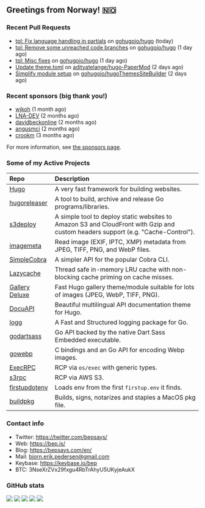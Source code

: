 ## Greetings from Norway! 🇳🇴

### Recent Pull Requests

- [tpl: Fix language handling in partials](https://github.com/gohugoio/hugo/pull/13614) on [gohugoio/hugo](https://github.com/gohugoio/hugo) (today)
- [tpl: Remove some unreached code branches](https://github.com/gohugoio/hugo/pull/13610) on [gohugoio/hugo](https://github.com/gohugoio/hugo) (1 day ago)
- [tpl: Misc fixes](https://github.com/gohugoio/hugo/pull/13608) on [gohugoio/hugo](https://github.com/gohugoio/hugo) (1 day ago)
- [Update theme.toml](https://github.com/adityatelange/hugo-PaperMod/pull/1724) on [adityatelange/hugo-PaperMod](https://github.com/adityatelange/hugo-PaperMod) (2 days ago)
- [Simplify module setup](https://github.com/gohugoio/hugoThemesSiteBuilder/pull/555) on [gohugoio/hugoThemesSiteBuilder](https://github.com/gohugoio/hugoThemesSiteBuilder) (2 days ago)

### Recent sponsors (big thank you!)

- [wjkoh](https://github.com/wjkoh) (1 month ago)
- [LNA-DEV](https://github.com/LNA-DEV) (2 months ago)
- [davidbeckonline](https://github.com/davidbeckonline) (2 months ago)
- [angusmci](https://github.com/angusmci) (2 months ago)
- [crookm](https://github.com/crookm) (3 months ago)

For more information, see [the sponsors page](https://github.com/sponsors/bep/).

### Some of my Active Projects

| Repo  | Description |
| :---------------------------------------- | :------------------------------------------- |
| [Hugo](https://github.com/gohugoio/hugo)|A very fast framework for building websites. |
| [hugoreleaser](https://github.com/gohugoio/hugoreleaser)| A tool to build, archive and release Go programs/libraries.  |
| [s3deploy](https://github.com/bep/s3deploy)| A simple tool to deploy static websites to Amazon S3 and CloudFront with Gzip and custom headers support (e.g. "Cache-Control").|
| [imagemeta](https://github.com/bep/imagemeta)| Read image (EXIF, IPTC, XMP) metadata from JPEG, TIFF, PNG, and WebP files.|
| [SimpleCobra](https://github.com/bep/simplecobra)|A simpler API for the popular Cobra CLI.|
| [Lazycache](https://github.com/bep/lazycache)| Thread safe in-memory LRU cache with non-blocking cache priming on cache misses.  |
| [Gallery Deluxe](https://github.com/bep/gallerydeluxe)|Fast Hugo gallery theme/module suitable for lots of images (JPEG, WebP, TIFF, PNG).|
| [DocuAPI](https://github.com/bep/docuapi)| Beautiful multilingual API documentation theme for Hugo.  |
| [logg](https://github.com/bep/logg)| A Fast and Structured logging package for Go.  |
| [godartsass](https://github.com/bep/godartsass)| Go API backed by the native Dart Sass Embedded executable. |
| [gowebp](https://github.com/bep/gowebp)|C bindings and an Go API for encoding Webp images. |
| [ExecRPC](https://github.com/bep/execrpc)|RCP via `os/exec` with generic types.  |
| [s3rpc](https://github.com/bep/s3rpc)|RCP via AWS S3.|
| [firstupdotenv](https://github.com/bep/firstupdotenv)|Loads env from the first `firstup.env` it finds. |
| [buildpkg](https://github.com/bep/buildpkg)| Builds, signs, notarizes and staples a MacOS pkg file. |

### Contact info
- Twitter: https://twitter.com/bepsays/
- Web: https://bep.is/
- Blog: https://bepsays.com/en/
- Mail: bjorn.erik.pedersen@gmail.com
- Keybase: https://keybase.io/bep
- BTC: 3NseXrZVx29fxgu4RbTrAhyU5UKyjeAukX


### GitHub stats

![](https://github-profile-summary-cards.vercel.app/api/cards/profile-details?username=bep&theme=github)
![](https://github-profile-summary-cards.vercel.app/api/cards/repos-per-language?username=bep&theme=github)
![](https://github-profile-summary-cards.vercel.app/api/cards/most-commit-language?username=bep&theme=github)
![](https://github-profile-summary-cards.vercel.app/api/cards/stats?username=bep&theme=github)
![](https://github-profile-summary-cards.vercel.app/api/cards/productive-time?username=bep&theme=github)
